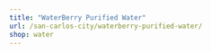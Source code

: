 ```yaml
---
title: "WaterBerry Purified Water"
url: /san-carlos-city/waterberry-purified-water/
shop: water
---
```

